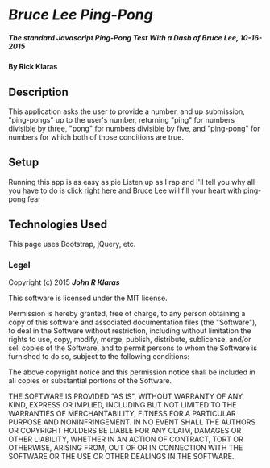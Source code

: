 # _Bruce Lee Ping-Pong_

##### The standard Javascript Ping-Pong Test With a Dash of Bruce Lee, 10-16-2015

#### By **Rick Klaras**

## Description

This application asks the user to provide a number, and up submission, "ping-pongs" up to the user's number, returning "ping" for numbers divisible by three, "pong" for numbers divisible by five, and "ping-pong" for numbers for which both of those conditions are true.

## Setup

Running this app is as easy as pie
Listen up as I rap and I'll tell you why
all you have to do is [click right here](http://johnklaras.github.io/ping-pong/)
and Bruce Lee will fill your heart with ping-pong fear

## Technologies Used

This page uses Bootstrap, jQuery, etc.

### Legal

Copyright (c) 2015 **_John R Klaras_**

This software is licensed under the MIT license.

Permission is hereby granted, free of charge, to any person obtaining a copy
of this software and associated documentation files (the "Software"), to deal
in the Software without restriction, including without limitation the rights
to use, copy, modify, merge, publish, distribute, sublicense, and/or sell
copies of the Software, and to permit persons to whom the Software is
furnished to do so, subject to the following conditions:

The above copyright notice and this permission notice shall be included in
all copies or substantial portions of the Software.

THE SOFTWARE IS PROVIDED "AS IS", WITHOUT WARRANTY OF ANY KIND, EXPRESS OR
IMPLIED, INCLUDING BUT NOT LIMITED TO THE WARRANTIES OF MERCHANTABILITY,
FITNESS FOR A PARTICULAR PURPOSE AND NONINFRINGEMENT. IN NO EVENT SHALL THE
AUTHORS OR COPYRIGHT HOLDERS BE LIABLE FOR ANY CLAIM, DAMAGES OR OTHER
LIABILITY, WHETHER IN AN ACTION OF CONTRACT, TORT OR OTHERWISE, ARISING FROM,
OUT OF OR IN CONNECTION WITH THE SOFTWARE OR THE USE OR OTHER DEALINGS IN
THE SOFTWARE.
